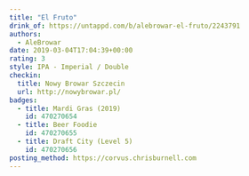 ```yaml
---
title: "El Fruto"
drink_of: https://untappd.com/b/alebrowar-el-fruto/2243791
authors:
  - AleBrowar
date: 2019-03-04T17:04:39+00:00
rating: 3
style: IPA - Imperial / Double
checkin:
  title: Nowy Browar Szczecin
  url: http://nowybrowar.pl/
badges:
  - title: Mardi Gras (2019)
    id: 470270654
  - title: Beer Foodie
    id: 470270655
  - title: Draft City (Level 5)
    id: 470270656
posting_method: https://corvus.chrisburnell.com
---
```

